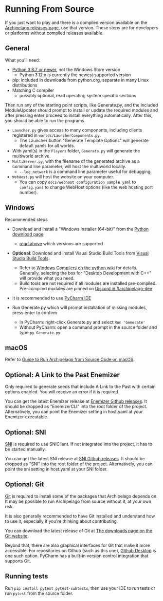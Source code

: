 # Running From Source

If you just want to play and there is a compiled version available on the
[Archipelago releases page](https://github.com/ArchipelagoMW/Archipelago/releases),
use that version. These steps are for developers or platforms without compiled releases available.

## General

What you'll need:
 * [Python 3.8.7 or newer](https://www.python.org/downloads/), not the Windows Store version
   * Python 3.12.x is currently the newest supported version
 * pip: included in downloads from python.org, separate in many Linux distributions
 * Matching C compiler
   * possibly optional, read operating system specific sections

Then run any of the starting point scripts, like Generate.py, and the included ModuleUpdater should prompt to install or update the
required modules and after pressing enter proceed to install everything automatically.
After this, you should be able to run the programs.

 * `Launcher.py` gives access to many components, including clients registered in `worlds/LauncherComponents.py`.
    * The Launcher button "Generate Template Options" will generate default yamls for all worlds.
 * With yaml(s) in the `Players` folder, `Generate.py` will generate the multiworld archive.
 * `MultiServer.py`, with the filename of the generated archive as a command line parameter, will host the multiworld locally.
    * `--log_network` is a command line parameter useful for debugging.
 * `WebHost.py` will host the website on your computer.
    * You can copy `docs/webhost configuration sample.yaml` to `config.yaml`
    to change WebHost options (like the web hosting port number).


## Windows

Recommended steps
 * Download and install a "Windows installer (64-bit)" from the [Python download page](https://www.python.org/downloads)
   * [read above](#General) which versions are supported

 * **Optional**: Download and install Visual Studio Build Tools from
   [Visual Studio Build Tools](https://visualstudio.microsoft.com/visual-cpp-build-tools/).
   * Refer to [Windows Compilers on the python wiki](https://wiki.python.org/moin/WindowsCompilers) for details. 
     Generally, selecting the box for "Desktop Development with C++" will provide what you need.
   * Build tools are not required if all modules are installed pre-compiled. Pre-compiled modules are pinned on
     [Discord in #archipelago-dev](https://discord.com/channels/731205301247803413/731214280439103580/905154456377757808)

 * It is recommended to use [PyCharm IDE](https://www.jetbrains.com/pycharm/)
 * Run Generate.py which will prompt installation of missing modules, press enter to confirm
   * In PyCharm: right-click Generate.py and select `Run 'Generate'`
   * Without PyCharm: open a command prompt in the source folder and type `py Generate.py`


## macOS

Refer to [Guide to Run Archipelago from Source Code on macOS](../worlds/generic/docs/mac_en.md).


## Optional: A Link to the Past Enemizer

Only required to generate seeds that include A Link to the Past with certain options enabled. You will receive an
error if it is required.

You can get the latest Enemizer release at [Enemizer Github releases](https://github.com/Ijwu/Enemizer/releases).
It should be dropped as "EnemizerCLI" into the root folder of the project. Alternatively, you can point the Enemizer
setting in host.yaml at your Enemizer executable.


## Optional: SNI

[SNI](https://github.com/alttpo/sni/blob/main/README.md) is required to use SNIClient. If not integrated into the project, it has to be started manually.

You can get the latest SNI release at [SNI Github releases](https://github.com/alttpo/sni/releases).
It should be dropped as "SNI" into the root folder of the project. Alternatively, you can point the sni setting in
host.yaml at your SNI folder.


## Optional: Git

[Git](https://git-scm.com) is required to install some of the packages that Archipelago depends on.
It may be possible to run Archipelago from source without it, at your own risk.

It is also generally recommended to have Git installed and understand how to use it, especially if you're thinking about contributing.

You can download the latest release of Git at [The downloads page on the Git website](https://git-scm.com/downloads).

Beyond that, there are also graphical interfaces for Git that make it more accessible.
For repositories on Github (such as this one), [Github Desktop](https://desktop.github.com) is one such option.
PyCharm has a built-in version control integration that supports Git.

## Running tests

Run `pip install pytest pytest-subtests`, then use your IDE to run tests or run `pytest` from the source folder.
